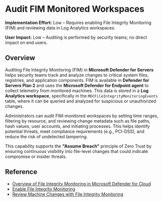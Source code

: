 # Audit FIM Monitored Workspaces

**Implementation Effort:** Low – Requires enabling File Integrity Monitoring (FIM) and reviewing data in Log Analytics workspaces.

**User Impact:** Low – Auditing is performed by security teams; no direct impact on end users.

## Overview

Auditing File Integrity Monitoring (FIM) in **Microsoft Defender for Servers** helps security teams track and analyze changes to critical system files, registries, and application components. FIM is available in **Defender for Servers Plan 2** and uses the **Microsoft Defender for Endpoint agent** to collect telemetry from monitored machines. This data is stored in a **Log Analytics workspace**, specifically in the `MDCFileIntegrityMonitoringEvents` table, where it can be queried and analyzed for suspicious or unauthorized changes.

Administrators can audit FIM-monitored workspaces by setting time ranges, filtering by resource, and reviewing change metadata such as file paths, hash values, user accounts, and initiating processes. This helps identify potential threats, meet compliance requirements (e.g., PCI-DSS), and reduce the risk of undetected tampering.

This capability supports the **"Assume Breach"** principle of Zero Trust by ensuring continuous visibility into file-level changes that could indicate compromise or insider threats.

## Reference

- [Overview of File Integrity Monitoring in Microsoft Defender for Cloud](https://learn.microsoft.com/en-us/azure/defender-for-cloud/file-integrity-monitoring-overview)
- [Enable File Integrity Monitoring](https://learn.microsoft.com/en-us/azure/defender-for-cloud/file-integrity-monitoring-enable-defender-endpoint)
- [Review Machine Changes with File Integrity Monitoring](https://learn.microsoft.com/en-us/azure/defender-for-cloud/file-integrity-monitoring-review-changes)
